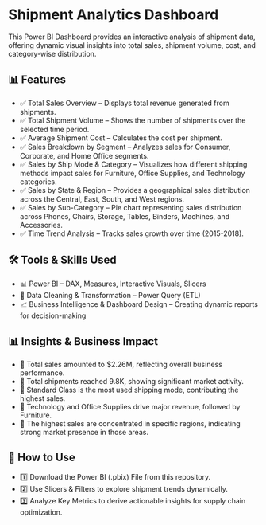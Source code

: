 # Shipment Analytics Dashboard
This Power BI Dashboard provides an interactive analysis of shipment data, offering dynamic visual insights into total sales, shipment volume, cost, and category-wise distribution.
## 📊 Features
- ✅ Total Sales Overview – Displays total revenue generated from shipments.
- ✅ Total Shipment Volume – Shows the number of shipments over the selected time period.
- ✅ Average Shipment Cost – Calculates the cost per shipment.
- ✅ Sales Breakdown by Segment – Analyzes sales for Consumer, Corporate, and Home Office segments.
- ✅ Sales by Ship Mode & Category – Visualizes how different shipping methods impact sales for Furniture, Office Supplies, and Technology categories.
- ✅ Sales by State & Region – Provides a geographical sales distribution across the Central, East, South, and West regions.
- ✅ Sales by Sub-Category – Pie chart representing sales distribution across Phones, Chairs, Storage, Tables, Binders, Machines, and Accessories.
- ✅ Time Trend Analysis – Tracks sales growth over time (2015-2018).
## 🛠️ Tools & Skills Used
- 📊 Power BI – DAX, Measures, Interactive Visuals, Slicers
- 📌 Data Cleaning & Transformation – Power Query (ETL)
- 📈 Business Intelligence & Dashboard Design – Creating dynamic reports for decision-making
## 📊 Insights & Business Impact
- 🔹 Total sales amounted to $2.26M, reflecting overall business performance.
- 🔹 Total shipments reached 9.8K, showing significant market activity.
- 🔹 Standard Class is the most used shipping mode, contributing the highest sales.
- 🔹 Technology and Office Supplies drive major revenue, followed by Furniture.
- 🔹 The highest sales are concentrated in specific regions, indicating strong market presence in those areas.
## 📂 How to Use
- 1️⃣ Download the Power BI (.pbix) File from this repository.
- 2️⃣ Use Slicers & Filters to explore shipment trends dynamically.
- 3️⃣ Analyze Key Metrics to derive actionable insights for supply chain optimization.
